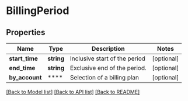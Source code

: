 # BillingPeriod

## Properties
Name | Type | Description | Notes
------------ | ------------- | ------------- | -------------
**start_time** | **string** | Inclusive start of the period | [optional] 
**end_time** | **string** | Exclusive end of the period. | [optional] 
**by_account** | **** | Selection of a billing plan | [optional] 

[[Back to Model list]](../README.md#documentation-for-models) [[Back to API list]](../README.md#documentation-for-api-endpoints) [[Back to README]](../README.md)

